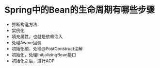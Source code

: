 # Spring中的Bean的生命周期有哪些步骤
- 推断构造方法
- 实例化
- 填充属性，也就是依赖注入
- 处理Aware回调
- 初始化前，处理@PostConstruct注解
- 初始化，处理InitializingBean接口
- 初始化之后，进行AOP